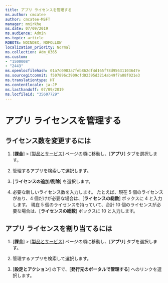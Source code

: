 ```yaml
---
title: アプリ ライセンスを管理する
ms.author: cmcatee
author: cmcatee-MSFT
manager: mnirkhe
ms.date: 07/09/2019
ms.audience: Admin
ms.topic: article
ROBOTS: NOINDEX, NOFOLLOW
localization_priority: Normal
ms.collection: Adm_O365
ms.custom:
- "1500008"
- "2443"
ms.openlocfilehash: 01a7c0983a7feb862df4d165f78d95631103647e
ms.sourcegitcommit: f507896c3909cfd02395d3214ab49f7a08f021e3
ms.translationtype: HT
ms.contentlocale: ja-JP
ms.lasthandoff: 07/09/2019
ms.locfileid: "35607729"
---
```

# <a name="manage-app-licenses"></a>アプリ ライセンスを管理する

## <a name="to-change-license-quantity"></a>ライセンス数を変更するには

1. [**課金**] > [[製品とサービス](https://go.microsoft.com/fwlink/p/?linkid=842054)] ページの順に移動し、[**アプリ**] タブを選択します。

2. 管理するアプリを検索して選択します。  

3. [**ライセンスの追加/削除**] を選択します。

4. 必要な新しいライセンス数を入力します。 たとえば、現在 5 個のライセンスがあり、4 個だけが必要な場合は、[**ライセンスの総数**] ボックスに 4 と入力します。 現在 5 個のライセンスを持っていて、合計 10 個のライセンスが必要な場合は、[**ライセンスの総数**] ボックスに 10 と入力します。

## <a name="to-assign-app-licenses"></a>アプリ ライセンスを割り当てるには

1. [**課金**] > [[製品とサービス](https://go.microsoft.com/fwlink/p/?linkid=842054)] ページの順に移動し、[**アプリ**] タブを選択します。

2. 管理するアプリを検索して選択します。  

3. [**設定とアクション**] の下で、[**発行元のポータルで管理する**] へのリンクを選択します。